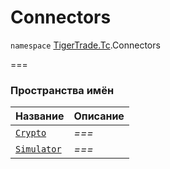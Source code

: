 
# Connectors

`namespace` [TigerTrade.Tc](../TigerTrade.Tc.md).Connectors

===


### Пространства имён
| Название | Описание |
| --- | --- |
| [`Crypto`](./Connectors/Crypto.md) | *===* |
| [`Simulator`](./Connectors/Simulator.md) | *===* |
